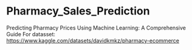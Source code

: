 # Pharmacy_Sales_Prediction
Predicting Pharmacy Prices Using Machine Learning: A Comprehensive Guide
For datasset: https://www.kaggle.com/datasets/davidkmkz/pharmacy-ecommerce
